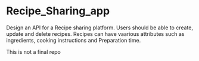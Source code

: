 # Recipe_Sharing_app

Design an API for a Recipe sharing platform. Users should be able to create, update and delete recipes. Recipes can have vaarious attributes such as ingredients, cooking instructions and Preparation time.

This is not a final repo